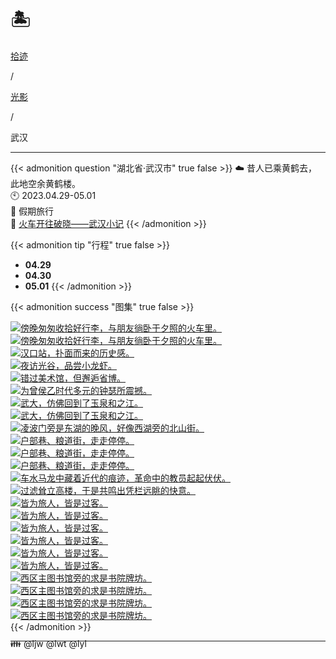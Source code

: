 # 🏝️


<div class="nav-tab">
  <a href="../../../cages"><p class="not">拾迹</p></a><p class="not">/</p>
  <a href="../"><p class="not">光影</p></a>
  <p class="now">/</p><p class="now">武汉</p>
</div>

---

{{< admonition question "湖北省·武汉市" true false >}}
☁️ 昔人已乘黄鹤去，此地空余黄鹤楼。<br>
🕙 2023.04.29-05.01<br>
📝 假期旅行<br>
🔗 [火车开往破晓——武汉小记](../../../wuhan)
{{< /admonition >}}

{{< admonition tip "行程" true false >}}
- **04.29** 
- **04.30** 
- **05.01** 
{{< /admonition >}}

{{< admonition success "图集" true false >}}
<div class="group-picture">
    <div class="group3-picture-cover">
      <a class="lightgallery" href="https://pic.imgdb.cn/item/655c9426c458853aefc572c8.jpg" title="傍晚匆匆收拾好行李，与朋友徜卧于夕照的火车里。" data-thumbnail="https://pic.imgdb.cn/item/655c9426c458853aefc572c8.jpg">
      <img loading="lazy" src="https://pic.imgdb.cn/item/655c9426c458853aefc572c8.jpg" size="auto" alt="傍晚匆匆收拾好行李，与朋友徜卧于夕照的火车里。"></a>
    </div>
    <div class="group3-picture-cover">
      <a class="lightgallery" href="https://pic.imgdb.cn/item/655c9426c458853aefc57340.jpg" title="傍晚匆匆收拾好行李，与朋友徜卧于夕照的火车里。" data-thumbnail="https://pic.imgdb.cn/item/655c9426c458853aefc57340.jpg">
      <img loading="lazy" src="https://pic.imgdb.cn/item/655c9426c458853aefc57340.jpg" size="auto" alt="傍晚匆匆收拾好行李，与朋友徜卧于夕照的火车里。"></a>
    </div>
    <div class="group3-picture-cover">
      <a class="lightgallery" href="https://pic.imgdb.cn/item/655c9427c458853aefc57497.jpg" title="汉口站，扑面而来的历史感。" data-thumbnail="https://pic.imgdb.cn/item/655c9427c458853aefc57497.jpg">
    <img loading="lazy" src="https://pic.imgdb.cn/item/655c9427c458853aefc57497.jpg" size="auto" alt="汉口站，扑面而来的历史感。"></a>
    </div>
</div>

<div class="group-picture">
    <div class="group3-picture-cover">
      <a class="lightgallery" href="https://pic.imgdb.cn/item/655c9427c458853aefc57576.jpg" title="夜访光谷，品尝小龙虾。" data-thumbnail="https://pic.imgdb.cn/item/655c9427c458853aefc57576.jpg">
    <img loading="lazy" src="https://pic.imgdb.cn/item/655c9427c458853aefc57576.jpg" size="auto" alt="夜访光谷，品尝小龙虾。"></a>
    </div>
    <div class="group3-picture-cover">
      <a class="lightgallery" href="https://pic.imgdb.cn/item/655c9427c458853aefc576a0.png" title="错过美术馆，但邂逅省博。" data-thumbnail="https://pic.imgdb.cn/item/655c9427c458853aefc576a0.png">
      <img loading="lazy" src="https://pic.imgdb.cn/item/655c9427c458853aefc576a0.png" size="auto" alt="错过美术馆，但邂逅省博。"></a>
    </div>
    <div class="group3-picture-cover">
      <a class="lightgallery" href="https://pic.imgdb.cn/item/655c94eec458853aefc816d4.jpg" title="为曾侯乙时代多元的钟瑟所震撼。" data-thumbnail="https://pic.imgdb.cn/item/655c94eec458853aefc816d4.jpg">
    <img loading="lazy" src="https://pic.imgdb.cn/item/655c94eec458853aefc816d4.jpg" size="auto" alt="为曾侯乙时代多元的钟瑟所震撼。"></a>
    </div>
</div>

<div class="group-picture">
    <div class="group-picture-cover">
      <a class="lightgallery" href="https://pic.imgdb.cn/item/655c94efc458853aefc818c5.jpg" title="武大，仿佛回到了玉泉和之江。" data-thumbnail="https://pic.imgdb.cn/item/655c94efc458853aefc818c5.jpg">
      <img loading="lazy" src="https://pic.imgdb.cn/item/655c94efc458853aefc818c5.jpg" size="auto" alt="武大，仿佛回到了玉泉和之江。"></a>
    </div>
    <div class="group-picture-cover">
      <a class="lightgallery" href="https://pic.imgdb.cn/item/655c94efc458853aefc81947.jpg" title="武大，仿佛回到了玉泉和之江。" data-thumbnail="https://pic.imgdb.cn/item/655c94efc458853aefc81947.jpg">
      <img loading="lazy" src="https://pic.imgdb.cn/item/655c94efc458853aefc81947.jpg" size="auto" alt="武大，仿佛回到了玉泉和之江。"></a>
    </div>
</div>

<div class="group-picture">
    <div class="group3-picture-cover">
      <a class="lightgallery" href="https://pic.imgdb.cn/item/655c94f0c458853aefc81c60.jpg" title="凌波门旁是东湖的晚风，好像西湖旁的北山街。" data-thumbnail="https://pic.imgdb.cn/item/655c94f0c458853aefc81c60.jpg">
      <img loading="lazy" src="https://pic.imgdb.cn/item/655c94f0c458853aefc81c60.jpg" size="auto" alt="凌波门旁是东湖的晚风，好像西湖旁的北山街。"></a>
    </div>
    <div class="group3-picture-cover">
      <a class="lightgallery" href="https://pic.imgdb.cn/item/655c94f0c458853aefc81d4d.jpg" title="户部巷、粮道街，走走停停。" data-thumbnail="https://pic.imgdb.cn/item/655c94f0c458853aefc81d4d.jpg">
      <img loading="lazy" src="https://pic.imgdb.cn/item/655c94f0c458853aefc81d4d.jpg" size="auto" alt="户部巷、粮道街，走走停停。"></a>
    </div>
    <div class="group3-picture-cover">
      <a class="lightgallery" href="https://pic.imgdb.cn/item/655c9933c458853aefd69295.jpg" title="户部巷、粮道街，走走停停。" data-thumbnail="https://pic.imgdb.cn/item/655c9933c458853aefd69295.jpg">
      <img loading="lazy" src="https://pic.imgdb.cn/item/655c9933c458853aefd69295.jpg" size="auto" alt="户部巷、粮道街，走走停停。"></a>
    </div>
</div>

<div class="group-picture">
    <div class="group-picture-cover">
      <a class="lightgallery" href="https://pic.imgdb.cn/item/655c9933c458853aefd693ec.png" title="户部巷、粮道街，走走停停。" data-thumbnail="https://pic.imgdb.cn/item/655c9933c458853aefd693ec.png">
      <img loading="lazy" src="https://pic.imgdb.cn/item/655c9933c458853aefd693ec.png" size="auto" alt="户部巷、粮道街，走走停停。"></a>
    </div>
  <div class="group-picture-cover">
    <a class="lightgallery" href="https://pic.imgdb.cn/item/655c9934c458853aefd69613.jpg" title="车水马龙中藏着近代的痕迹，革命中的教员起起伏伏。" data-thumbnail="https://pic.imgdb.cn/item/655c9934c458853aefd69613.jpg">
    <img loading="lazy" src="https://pic.imgdb.cn/item/655c9934c458853aefd69613.jpg" size="auto" alt="车水马龙中藏着近代的痕迹，革命中的教员起起伏伏。"></a>
  </div>
</div>

<div class="group-picture">
    <div class="group3-picture-cover">
    <a class="lightgallery" href="https://pic.imgdb.cn/item/655c9935c458853aefd69a01.png" title="过滤耸立高楼，于是共鸣出凭栏远眺的快意。" data-thumbnail="https://pic.imgdb.cn/item/655c9935c458853aefd69a01.png">
    <img loading="lazy" src="https://pic.imgdb.cn/item/655c9935c458853aefd69a01.png" size="auto" alt="过滤耸立高楼，于是共鸣出凭栏远眺的快意。"></a>
    </div>
    <div class="group3-picture-cover">
      <a class="lightgallery" href="https://pic.imgdb.cn/item/655c9935c458853aefd69ccb.jpg" title="皆为旅人，皆是过客。" data-thumbnail="https://pic.imgdb.cn/item/655c9935c458853aefd69ccb.jpg">
      <img loading="lazy" src="https://pic.imgdb.cn/item/655c9935c458853aefd69ccb.jpg" size="auto" alt="皆为旅人，皆是过客。"></a>
    </div>
    <div class="group3-picture-cover">
      <a class="lightgallery" href="https://pic.imgdb.cn/item/655c9aa3c458853aefdba823.png" title="皆为旅人，皆是过客。" data-thumbnail="https://pic.imgdb.cn/item/655c9aa3c458853aefdba823.png">
      <img loading="lazy" src="https://pic.imgdb.cn/item/655c9aa3c458853aefdba823.png" size="auto" alt="皆为旅人，皆是过客。"></a>
    </div>
</div>

<div class="group-picture">
    <div class="group-picture-cover">
      <a class="lightgallery" href="https://pic.imgdb.cn/item/655c9aa4c458853aefdba9ac.jpg" title="皆为旅人，皆是过客。" data-thumbnail="https://pic.imgdb.cn/item/655c9aa4c458853aefdba9ac.jpg">
      <img loading="lazy" src="https://pic.imgdb.cn/item/655c9aa4c458853aefdba9ac.jpg" size="auto" alt="皆为旅人，皆是过客。"></a>
    </div>
    <div class="group-picture-cover">
      <a class="lightgallery" href="https://pic.imgdb.cn/item/655c9aa4c458853aefdbaa70.png" title="皆为旅人，皆是过客。" data-thumbnail="https://pic.imgdb.cn/item/655c9aa4c458853aefdbaa70.png">
      <img loading="lazy" src="https://pic.imgdb.cn/item/655c9aa4c458853aefdbaa70.png" size="auto" alt="皆为旅人，皆是过客。"></a>
    </div>
</div>

<div class="group-picture">
    <div class="group3-picture-cover">
      <a class="lightgallery" href="https://pic.imgdb.cn/item/655c9aa4c458853aefdbab47.png" title="皆为旅人，皆是过客。" data-thumbnail="https://pic.imgdb.cn/item/655c9aa4c458853aefdbab47.png">
      <img loading="lazy" src="https://pic.imgdb.cn/item/655c9aa4c458853aefdbab47.png" size="auto" alt="皆为旅人，皆是过客。"></a>
    </div>
    <div class="group3-picture-cover">
      <a class="lightgallery" href="https://pic.imgdb.cn/item/655c9aa5c458853aefdbaf45.jpg" title="皆为旅人，皆是过客。" data-thumbnail="https://pic.imgdb.cn/item/655c9aa5c458853aefdbaf45.jpg">
      <img loading="lazy" src="https://pic.imgdb.cn/item/655c9aa5c458853aefdbaf45.jpg" size="auto" alt="皆为旅人，皆是过客。"></a>
    </div>
    <div class="group3-picture-cover">
      <a class="lightgallery" href="https://pic.imgdb.cn/item/655c9ae7c458853aefdca076.jpg" title="西区主图书馆旁的求是书院牌坊。" data-thumbnail="https://pic.imgdb.cn/item/655c9ae7c458853aefdca076.jpg">
      <img loading="lazy" src="https://pic.imgdb.cn/item/655c9ae7c458853aefdca076.jpg" size="auto" alt="西区主图书馆旁的求是书院牌坊。"></a>
    </div>
</div>

<div class="group-picture">
    <div class="group3-picture-cover">
      <a class="lightgallery" href="https://pic.imgdb.cn/item/655c9ae7c458853aefdca207.jpg" title="西区主图书馆旁的求是书院牌坊。" data-thumbnail="https://pic.imgdb.cn/item/655c9ae7c458853aefdca207.jpg">
      <img loading="lazy" src="https://pic.imgdb.cn/item/655c9ae7c458853aefdca207.jpg" size="auto" alt="西区主图书馆旁的求是书院牌坊。"></a>
    </div>
    <div class="group3-picture-cover">
      <a class="lightgallery" href="https://pic.imgdb.cn/item/655c9ae8c458853aefdca483.jpg" title="西区主图书馆旁的求是书院牌坊。" data-thumbnail="https://pic.imgdb.cn/item/655c9ae8c458853aefdca483.jpg">
      <img loading="lazy" src="https://pic.imgdb.cn/item/655c9ae8c458853aefdca483.jpg" size="auto" alt="西区主图书馆旁的求是书院牌坊。"></a>
    </div>
    <div class="group3-picture-cover">
    <a class="lightgallery" href="https://pic.imgdb.cn/item/655c9ae7c458853aefdca283.jpg" title="西区主图书馆旁的求是书院牌坊。" data-thumbnail="https://pic.imgdb.cn/item/655c9ae7c458853aefdca283.jpg">
    <img loading="lazy" src="https://pic.imgdb.cn/item/655c9ae7c458853aefdca283.jpg" size="auto" alt="西区主图书馆旁的求是书院牌坊。"></a>
    </div>
</div>
{{< /admonition >}}


---

<p class="img-desc" style="text-align: left; margin-top: -20px;">👪 @ljw @lwt @lyl</p>

